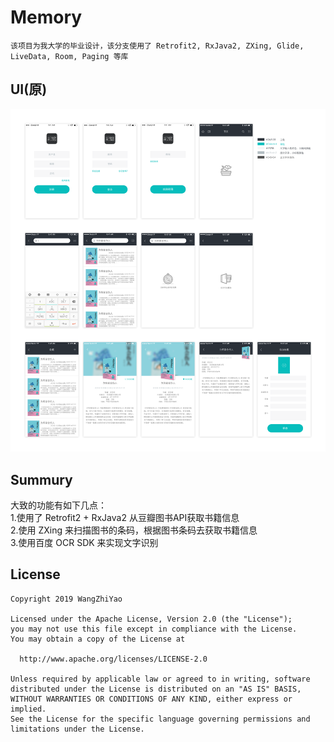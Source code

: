 # Memory
    该项目为我大学的毕业设计，该分支使用了 Retrofit2, RxJava2, ZXing, Glide, LiveData, Room, Paging 等库  

## UI(原)
![UI](https://raw.githubusercontent.com/WangZhiYao/Memory/Dagger2/%E8%AE%B0%E5%BF%86.png)

## Summury
大致的功能有如下几点：  
  1.使用了 Retrofit2 + RxJava2 从豆瓣图书API获取书籍信息  
  2.使用 ZXing 来扫描图书的条码，根据图书条码去获取书籍信息  
  3.使用百度 OCR SDK 来实现文字识别
  

## License
    Copyright 2019 WangZhiYao

    Licensed under the Apache License, Version 2.0 (the "License");
    you may not use this file except in compliance with the License.
    You may obtain a copy of the License at

      http://www.apache.org/licenses/LICENSE-2.0

    Unless required by applicable law or agreed to in writing, software
    distributed under the License is distributed on an "AS IS" BASIS,
    WITHOUT WARRANTIES OR CONDITIONS OF ANY KIND, either express or implied.
    See the License for the specific language governing permissions and
    limitations under the License.
